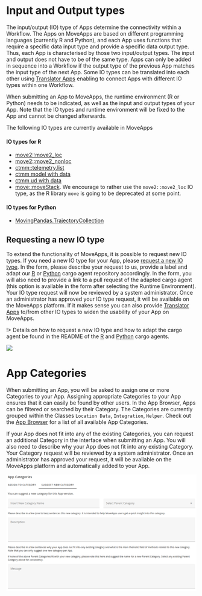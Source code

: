 
# Input and Output types
The input/output (IO) type of Apps determine the connectivity within a Workflow. The Apps on MoveApps are based on different programming languages (currently R and Python), and each App uses functions that require a specific data input type and provide a specific data output type. Thus, each App is characterised by those two input/output types. The input and output does not have to be of the same type. Apps can only be added in sequence into a Workflow if the output type of the previous App matches the input type of the next App. Some IO types can be translated into each other using [Translator Apps](translator.md) enabling to connect Apps with different IO types within one Workflow. 

When submitting an App to MoveApps, the runtime environment (R or Python) needs to be indicated, as well as the input and output types of your App. Note that the IO types and runtime environment will be fixed to the App and cannot be changed afterwards.

The following IO types are currently available in MoveApps

#### IO types for R
- [move2::move2_loc](https://github.com/movestore/cargo-agent-r/blob/main/src/analyzer/move2_move2_loc/README.md ':ignore')
- [move2::move2_nonloc](https://github.com/movestore/cargo-agent-r/blob/main/src/analyzer/move2_move2_nonloc/README.md ':ignore')
- [ctmm::telemetry.list](https://github.com/movestore/cargo-agent-r/blob/main/src/analyzer/ctmm_telemetry_list/README.md ':ignore')
- [ctmm model with data](https://github.com/movestore/cargo-agent-r/blob/main/src/analyzer/ctmm_model_with_data/README.md ':ignore')
- [ctmm ud with data](https://github.com/movestore/cargo-agent-r/blob/main/src/analyzer/ctmm_ud_with_data/README.md ':ignore')
- [move::moveStack](https://github.com/movestore/cargo-agent-r/blob/main/src/analyzer/move_move_stack/README.md ':ignore'). We encourage to rather use the `move2::move2_loc` IO type, as the R library `move` is going to be deprecated at some point.

#### IO types for Python
- [MovingPandas.TrajectoryCollection](https://github.com/movestore/cargo-agent-python/blob/main/src/analyzer/moving_pandas_trajectory_collection/README.md ':ignore')

## Requesting a new IO type
To extend the functionality of MoveApps, it is possible to request new IO types. If you need a new IO type for your App, please [request a new IO type](https://www.moveapps.org/apps/io-type/request). In the form, please describe your request to us, provide a label and adapt our [R](https://github.com/movestore/cargo-agent-r) or [Python](https://github.com/movestore/cargo-agent-python) cargo agent repository accordingly. In the form, you will also need to provide a link to a pull request of the adapted cargo agent (this option is available in the form after selecting the Runtime Environment). Your IO type request will now be reviewed by a system administrator. Once an administrator has approved your IO type request, it will be available on the MoveApps platform. If it makes sense you can also provide [Translator Apps](translator.md) to/from other IO types to widen the usability of your App on MoveApps.

!\> Details on how to request a new IO type and how to adapt the cargo agent be found in the README of the [R](https://github.com/movestore/cargo-agent-r/blob/main/README.md) and [Python](https://github.com/movestore/cargo-agent-python/blob/main/README.md) cargo agents.

<kbd>![](files/ReqNewIOtype_2024.png)</kbd>


# App Categories
When submitting an App, you will be asked to assign one or more Categories to your App. Assigning appropriate Categories to your App ensures that it can easily be found by other users. In the App Browser, Apps can be filtered or searched by their Category. The Categories are currently grouped within the Classes `Location Data`, `Integration`, `Helper`. Check out the [App Browser](https://www.moveapps.org/apps/browser) for a list of all available App Categories.

If your App does not fit into any of the existing Categories, you can request an additional Category in the interface when submitting an App. You will also need to describe why your App does not fit into any existing Category. Your Category request will be reviewed by a system administrator. Once an administrator has approved your request, it will be available on the MoveApps platform and automatically added to your App.


<kbd>![](files/ReqNewCat_2025.png)</kbd>